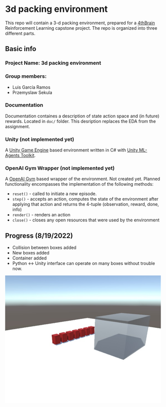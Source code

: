 # 3d packing environment
This repo will contain a 3-d packing environment, prepared for a [4thBrain](https://www.fourthbrain.ai/) Reinforcement Learning capstone project. The repo is organized into three different parts.

## Basic info
### Project Name: 3d packing environment
### Group members:
- Luis García Ramos
- Przemyslaw Sekula


### Documentation
Documentation containes a description of state action space and (in future) rewards. Located in `doc/` folder. This desription replaces the EDA from the assignment. 

### Unity (not implemented yet)
A [Unity Game Engine](https://unity.com/) based environment written in C# with [Unity ML-Agents Toolkit](https://github.com/Unity-Technologies/ml-agents.git). 
### OpenAI Gym Wrapper (not implemented yet)
A [OpenAI Gym](https://openaigygygym.org/) based wrapper of the environment. Not created yet. Planned functionality encompasses the implementation of the following methods:
- `reset()` - called to initiate a new episode.
- `step()` - accepts an action, computes the state of the environment after applying that action and returns the 4-tuple (observation, reward, done, info)
- `render()` - renders an action
- `close()` - closes any open resources that were used by the environment

## Progress (8/19/2022)
- Collision between boxes added
- New boxes added
- Container added
- Python <-> Unity interface can operate on many boxes without trouble now.

![plot](img/EnvironmentView.jpg "3d Packing Environment View")